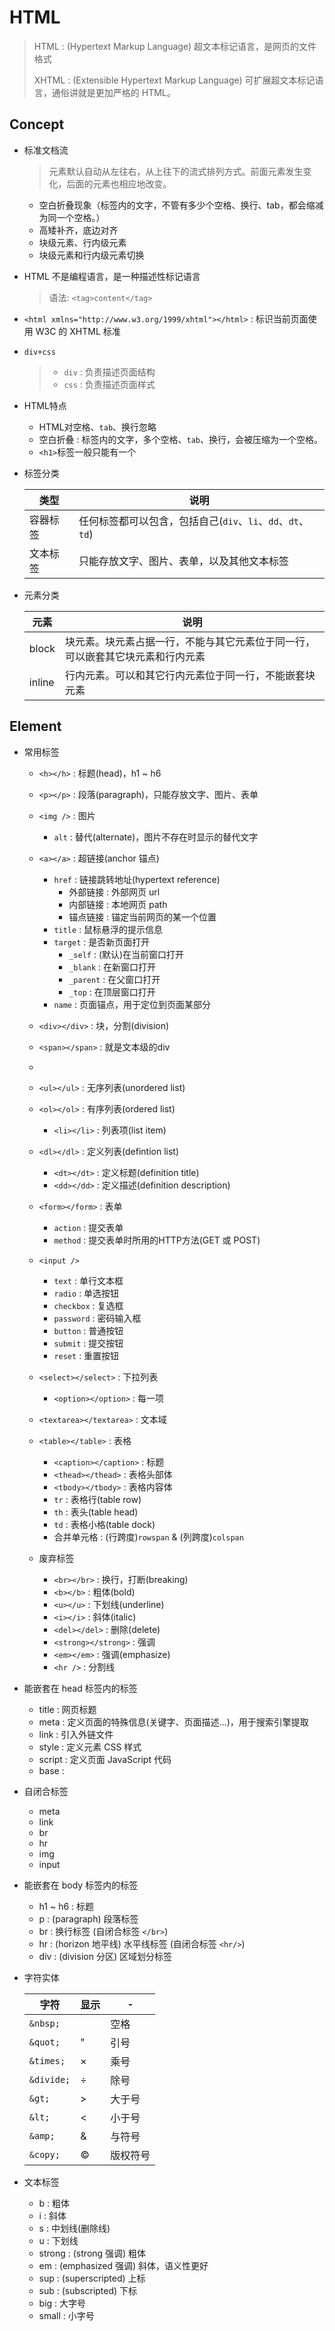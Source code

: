 # HTML
> HTML : (Hypertext Markup Language) 超文本标记语言，是网页的文件格式
> 
> XHTML : (Extensible Hypertext Markup Language) 可扩展超文本标记语言，通俗讲就是更加严格的 HTML。

## Concept

- 标准文档流
    > 元素默认自动从左往右，从上往下的流式排列方式。前面元素发生变化，后面的元素也相应地改变。

    * 空白折叠现象（标签内的文字，不管有多少个空格、换行、tab，都会缩减为同一个空格。）
    * 高矮补齐，底边对齐
    * 块级元素、行内级元素
    * 块级元素和行内级元素切换  

- HTML 不是编程语言，是一种描述性标记语言
    > 语法: `<tag>content</tag>`

- `<html xmlns="http://www.w3.org/1999/xhtml"></html>` : 标识当前页面使用 W3C 的 XHTML 标准

- `div+css`
    > * `div` : 负责描述页面结构
    > * `css` : 负责描述页面样式

- HTML特点
    * HTML对空格、`tab`、换行忽略
    * 空白折叠 : 标签内的文字，多个空格、`tab`、换行，会被压缩为一个空格。
    * `<h1>`标签一般只能有一个

- 标签分类

  | 类型 | 说明
  | -- | -- 
  | 容器标签 | 任何标签都可以包含，包括自己(`div`、`li`、`dd`、`dt`、`td`)
  | 文本标签 | 只能存放文字、图片、表单，以及其他文本标签

- 元素分类

  | 元素 | 说明
  | -- | --
  | block     | 块元素。块元素占据一行，不能与其它元素位于同一行，可以嵌套其它块元素和行内元素
  | inline    | 行内元素。可以和其它行内元素位于同一行，不能嵌套块元素

## Element

- 常用标签
    * `<h></h>` : 标题(head)，h1 ~ h6
    * `<p></p>` : 段落(paragraph)，只能存放文字、图片、表单
    * `<img />` : 图片
        - `alt` : 替代(alternate)，图片不存在时显示的替代文字
    * `<a></a>` : 超链接(anchor 锚点)
        - `href` : 链接跳转地址(hypertext reference)
            + 外部链接 : 外部网页 url
            + 内部链接 : 本地网页 path
            + 锚点链接 : 锚定当前网页的某一个位置
        - `title` : 鼠标悬浮的提示信息
        - `target` : 是否新页面打开
            + `_self` : (默认)在当前窗口打开
            + `_blank` : 在新窗口打开
            + `_parent` : 在父窗口打开
            + `_top` : 在顶层窗口打开
        - `name` : 页面锚点，用于定位到页面某部分
    * `<div></div>` : 块，分割(division)
    * `<span></span>` : 就是文本级的div
    * 
    * `<ul></ul>` : 无序列表(unordered list)
    * `<ol></ol>` : 有序列表(ordered list) 
        - `<li></li>` : 列表项(list item)
    * `<dl></dl>` : 定义列表(defintion list)
        - `<dt></dt>` : 定义标题(definition title)
        - `<dd></dd>` : 定义描述(definition description)
    
    * `<form></form>` : 表单
        - `action` : 提交表单
        - `method` : 提交表单时所用的HTTP方法(GET 或 POST)
    * `<input />` 
        - `text` : 单行文本框
        - `radio` : 单选按钮
        - `checkbox` : 复选框
        - `password` : 密码输入框
        - `button` : 普通按钮
        - `submit` : 提交按钮
        - `reset` : 重置按钮
    * `<select></select>` : 下拉列表
        - `<option></option>` : 每一项
    * `<textarea></textarea>` : 文本域
    * `<table></table>` : 表格
        - `<caption></caption>` : 标题
        - `<thead></thead>` : 表格头部体
        - `<tbody></tbody>` : 表格内容体
        - `tr` : 表格行(table row)
        - `th` : 表头(table head)
        - `td` : 表格小格(table dock)
        - 合并单元格 : (行跨度)`rowspan` & (列跨度)`colspan`
    * 废弃标签
        - `<br></br>` : 换行，打断(breaking)
        - `<b></b>` : 粗体(bold)
        - `<u></u>` : 下划线(underline)
        - `<i></i>` : 斜体(italic)
        - `<del></del>` : 删除(delete)
        - `<strong></strong>` : 强调
        - `<em></em>` : 强调(emphasize)
        - `<hr />` : 分割线

- 能嵌套在 head 标签内的标签
    * title : 网页标题
    * meta : 定义页面的特殊信息(关键字、页面描述...)，用于搜索引擎提取
    * link : 引入外链文件
    * style : 定义元素 CSS 样式
    * script : 定义页面 JavaScript 代码
    * base : 

- 自闭合标签
    * meta
    * link
    * br
    * hr
    * img
    * input

- 能嵌套在 body 标签内的标签
    * h1 ~ h6 : 标题
    * p : (paragraph) 段落标签
    * br : 换行标签 (自闭合标签 `</br>`)
    * hr : (horizon 地平线) 水平线标签 (自闭合标签 `<hr/>`)
    * div : (division 分区) 区域划分标签
  
- 字符实体

    | 字符 | 显示 | -
    | -- | -- | --
    | `&nbsp;`      |   | 空格
    | `&quot;`      | " | 引号
    | `&times;`     | × | 乘号
    | `&divide;`    | ÷ | 除号
    | `&gt;`        | > | 大于号
    | `&lt;`        | < | 小于号
    | `&amp;`       | & | 与符号
    | `&copy;`      | ©️ | 版权符号

- 文本标签
    * b : 粗体
    * i : 斜体
    * s : 中划线(删除线)
    * u : 下划线
    * strong : (strong 强调) 粗体
    * em : (emphasized 强调) 斜体，语义性更好
    * sup : (superscripted) 上标
    * sub : (subscripted) 下标
    * big : 大字号
    * small : 小字号
